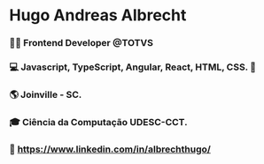 # Hugo Andreas Albrecht 

### 👨‍💻 Frontend Developer @TOTVS
### 💻 Javascript, TypeScript, Angular, React, HTML, CSS. 💚 
### 🌎 Joinville - SC.
### 🎓 Ciência da Computação UDESC-CCT.
### 📑 https://www.linkedin.com/in/albrechthugo/
